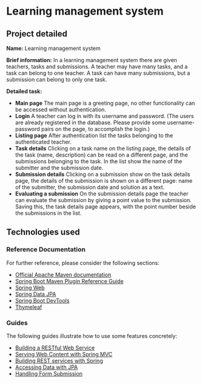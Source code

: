 # Learning management system

## Project detailed

**Name:** Learning management system

**Brief information:** In a learning management system there are given teachers, tasks and submissions. A teacher may have many tasks, and a task can belong to one teacher. A task can have many submissions, but a submission can belong to only one task.

**Detailed task:**

- **Main page** The main page is a greeting page, no other functionality can be accessed without authentication.
- **Login** A teacher can log in with its username and password. (The users are already registered in the database. Please provide some username-password pairs on the page, to accomplish the login.)
- **Listing page** After authentication list the tasks belonging to the authenticated teacher.
- **Task details** Clicking on a task name on the listing page, the details of the task (name, description) can be read on a different page, and the submissions belonging to the task. In the list show the name of the submitter and the submission date.
- **Submission details** Clicking on a submission show on the task details page, the details of the submission is shown on a different page: name of the submitter, the submission date and solution as a text.
- **Evaluating a submission** On the submission details page the teacher can evaluate the submission by giving a point value to the submission. Saving this, the task details page appears, with the point number beside the submissions in the list.

## Technologies used

### Reference Documentation

For further reference, please consider the following sections:

- [Official Apache Maven documentation](https://maven.apache.org/guides/index.html)
- [Spring Boot Maven Plugin Reference Guide](https://docs.spring.io/spring-boot/docs/2.2.5.RELEASE/maven-plugin/)
- [Spring Web](https://docs.spring.io/spring-boot/docs/2.2.5.RELEASE/reference/htmlsingle/#boot-features-developing-web-applications)
- [Spring Data JPA](https://docs.spring.io/spring-boot/docs/2.2.5.RELEASE/reference/htmlsingle/#boot-features-jpa-and-spring-data)
- [Spring Boot DevTools](https://docs.spring.io/spring-boot/docs/2.2.5.RELEASE/reference/htmlsingle/#using-boot-devtools)
- [Thymeleaf](https://docs.spring.io/spring-boot/docs/2.2.5.RELEASE/reference/htmlsingle/#boot-features-spring-mvc-template-engines)

### Guides

The following guides illustrate how to use some features concretely:

- [Building a RESTful Web Service](https://spring.io/guides/gs/rest-service/)
- [Serving Web Content with Spring MVC](https://spring.io/guides/gs/serving-web-content/)
- [Building REST services with Spring](https://spring.io/guides/tutorials/bookmarks/)
- [Accessing Data with JPA](https://spring.io/guides/gs/accessing-data-jpa/)
- [Handling Form Submission](https://spring.io/guides/gs/handling-form-submission/)